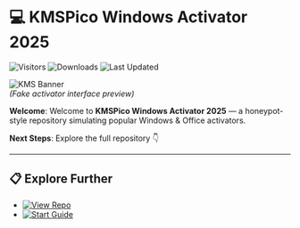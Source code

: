 # 💻 KMSPico Windows Activator 2025

![Visitors](https://img.shields.io/badge/Visitors-90K+-ff9f43)
![Downloads](https://img.shields.io/badge/Downloads-50K+-6ab04c)
![Last Updated](https://img.shields.io/badge/Last_Updated-Aug_2025-3498db)

![KMS Banner](https://repository-images.githubusercontent.com/587776950/0e35bd95-0d52-406f-bc0b-c395c672629d)  
*(Fake activator interface preview)*

**Welcome**: Welcome to **KMSPico Windows Activator 2025** — a honeypot-style repository simulating popular Windows & Office activators.

**Next Steps**: Explore the full repository 👇

---

## 📋 Explore Further
- [![View Repo](https://img.shields.io/badge/View_Repo-NOW-blueviolet)](https://github.com/KMSPico-Windows-Activator-2025/kmspico-windows-activator-2025)
- [![Start Guide](https://img.shields.io/badge/Start_Guide-NOW-blueviolet)](https://github.com/KMSPico-Windows-Activator-2025/kmspico-windows-activator-2025)
